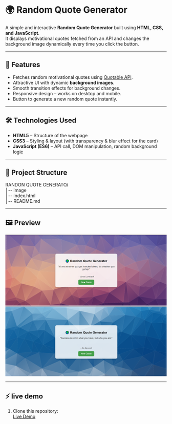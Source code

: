 # 🌍 Random Quote Generator  

A simple and interactive **Random Quote Generator** built using **HTML, CSS, and JavaScript**.  
It displays motivational quotes fetched from an API and changes the background image dynamically every time you click the button.  

---

## 🚀 Features
- Fetches random motivational quotes using [Quotable API](https://api.quotable.io/).  
- Attractive UI with dynamic **background images**.  
- Smooth transition effects for background changes.  
- Responsive design – works on desktop and mobile.  
- Button to generate a new random quote instantly.  

---

## 🛠️ Technologies Used
- **HTML5** – Structure of the webpage  
- **CSS3** – Styling & layout (with transparency & blur effect for the card)  
- **JavaScript (ES6)** – API call, DOM manipulation, random background logic  

---

## 📂 Project Structure
RANDON QUOTE GENERATO/<br>
│-- image <br>
│-- index.html<br>
│-- README.md

---

## 🖼️ Preview  

![Form Validator Demo](image/SS_quote1.png)
![Form Validator Demo](image/SS_quote2.png)

---

## ⚡ live demo 
1. Clone this repository:  
[Live Demo](https://yusuf-maxx.github.io/Randon_Quote_Genretor/)



